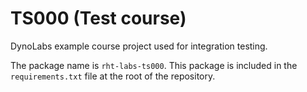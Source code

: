 # TS000 (Test course)
DynoLabs example course project used for integration testing.

The package name is `rht-labs-ts000`.
This package is included in the `requirements.txt` file at the root of the repository.